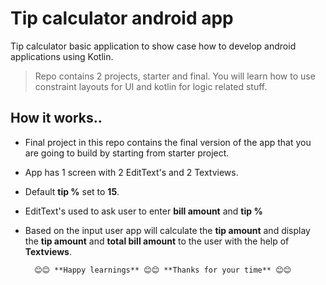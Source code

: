 # Tip calculator android app

Tip calculator basic application to show case how to develop android applications using Kotlin.

> Repo contains 2 projects, starter and final.
> You will learn how to use constraint layouts for UI and kotlin for logic related stuff.

## How it works..

- Final project in this repo contains the final version of the app that you are going to build by starting from starter project.
- App has 1 screen with 2 EditText's  and 2 Textviews.
- Default **tip %** set to **15**.
- EditText's used to ask user to enter **bill amount** and **tip %**
- Based on the input user app will calculate the **tip amount** and display the **tip amount** and **total bill amount** to the  user with the help of **Textviews**.

	    😊😊 **Happy learnings** 😊😊 **Thanks for your time** 😊😊




